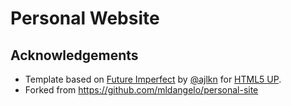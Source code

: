 # Personal Website

## Acknowledgements

* Template based on [Future Imperfect](https://html5up.net/future-imperfect) by [@ajlkn](https://github.com/ajlkn) for [HTML5 UP](html5up.net).
* Forked from https://github.com/mldangelo/personal-site

